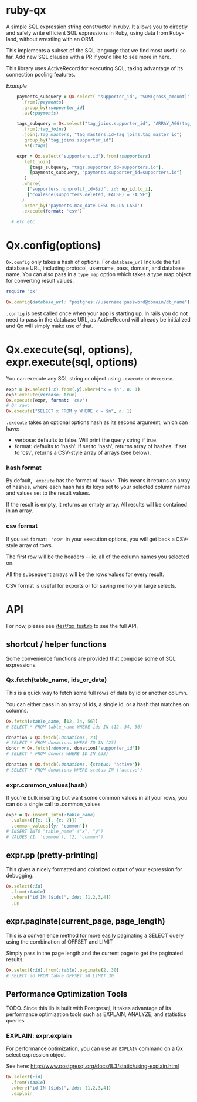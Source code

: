 
# ruby-qx

A simple SQL expression string constructor in ruby. It allows you to directly and safely write efficient SQL expressions in Ruby, using data from Ruby-land, without wrestling with an ORM.

This implements a subset of the SQL language that we find most useful so far. Add new SQL clauses with a PR if you'd like to see more in here.

This library uses ActiveRecord for executing SQL, taking advantage of its connection pooling features.

_*Example*_

```rb
    payments_subquery = Qx.select( "supporter_id", "SUM(gross_amount)", "MAX(date) AS max_date", "MIN(date) AS min_date", "COUNT(*) AS count")
      .from(:payments)
      .group_by(:supporter_id)
      .as(:payments)

    tags_subquery = Qx.select("tag_joins.supporter_id", "ARRAY_AGG(tag_masters.id) AS ids", "ARRAY_AGG(tag_masters.name::text) AS names")
      .from(:tag_joins)
      .join(:tag_masters, "tag_masters.id=tag_joins.tag_master_id")
      .group_by("tag_joins.supporter_id")
      .as(:tags)

    expr = Qx.select('supporters.id').from(:supporters)
      .left_join(
         [tags_subquery, "tags.supporter_id=supporters.id"],
         [payments_subquery, "payments.supporter_id=supporters.id"]
       )
      .where(
        ["supporters.nonprofit_id=$id", id: np_id.to_i],
        ["coalesce(supporters.deleted, FALSE) = FALSE"]
      )
      .order_by('payments.max_date DESC NULLS LAST')
      .execute(format: 'csv')
      
  # etc etc
```

# Qx.config(options)

`Qx.config` only takes a hash of options. For `database_url` Include the full database URL, including protocol, username, pass, domain, and database name. You can also pass in a `type_map` option which takes a type map object for converting result values.

```rb
require 'qx'

Qx.config(database_url: "postgres://username:password@domain/db_name")
```

`.config` is best called once when your app is starting up. In rails you do not need to pass in the database URL, as ActiveRecord will already be initialized and Qx will simply make use of that.

# Qx.execute(sql, options), expr.execute(sql, options)

You can execute any SQL string or object using `.execute` or `#execute`.

```rb
expr = Qx.select(:x).from(:y).where("x = $n", n: 1)
expr.execute(verbose: true)
Qx.execute(expr, format: 'csv')
# Or raw:
Qx.execute("SELECT x FROM y WHERE x = $n", n: 1)
```

`.execute` takes an optional options hash as its second argument, which can have:

* verbose: defaults to false. Will print the query string if true.
* format: defaults to 'hash'. If set to 'hash', returns array of hashes. If set to 'csv', returns a CSV-style array of arrays (see below).

### hash format

By default, `.execute` has the format of `'hash'`. This means it returns an array of hashes, where each hash has its keys set to your selected column names and values set to the result values.

If the result is empty, it returns an empty array. All results will be contained in an array.

### csv format

If you set `format: 'csv'` in your execution options, you will get back a CSV-style array of rows.

The first row will be the headers -- ie. all of the column names you selected on.

All the subsequent arrays will be the rows values for every result.

CSV format is useful for exports or for saving memory in large selects.


# API

For now, please see [/test/qx_test.rb](/test/qx_test.rb) to see the full API. 

## shortcut / helper functions

Some convenience functions are provided that compose some of SQL expressions.

### Qx.fetch(table_name, ids_or_data)

This is a quick way to fetch some full rows of data by id or another column.

You can either pass in an array of ids, a single id, or a hash that matches on columns.

```rb
Qx.fetch(:table_name, [12, 34, 56])
# SELECT * FROM table_name WHERE ids IN (12, 34, 56)

donation = Qx.fetch(:donations, 23)
# SELECT * FROM donations WHERE ID IN (23)
donor = Qx.fetch(:donors, donation['supporter_id'])
# SELECT * FROM donors WHERE ID IN (33)

donation = Qx.fetch(:donations, {status: 'active'})
# SELECT * FROM donations WHERE status IN ('active')
```

### expr.common_values(hash)

If you're bulk inserting but want some common values in all your rows, you can do a single call to .common_values

```rb
expr = Qx.insert_into(:table_name)
  .values([{x: 1}, {x: 2}])
  .common_values({y: 'common'})
# INSERT INTO "table_name" ("x", "y")
# VALUES (1, 'common'), (2, 'common')
```

## expr.pp (pretty-printing)

This gives a nicely formatted and colorized output of your expression for debugging.

```rb
Qx.select(:id)
  .from(:table)
  .where("id IN ($ids)", ids: [1,2,3,4]) 
  .pp
```

## expr.paginate(current_page, page_length)

This is a convenience method for more easily paginating a SELECT query using the combination of OFFSET and LIMIT

Simply pass in the page length and the current page to get the paginated results.

```rb
Qx.select(:id).from(:table).paginate(2, 30)
# SELECT id FROM table OFFSET 30 LIMIT 30
```

## Performance Optimization Tools

TODO. Since this lib is built with Postgresql, it takes advantage of its performance optimization tools such as EXPLAIN, ANALYZE, and statistics queries.

### EXPLAIN: expr.explain

For performance optimization, you can use an `EXPLAIN` command on a Qx select expression object.

See here: http://www.postgresql.org/docs/8.3/static/using-explain.html

```rb
Qx.select(:id)
  .from(:table)
  .where("id IN ($ids)", ids: [1,2,3,4]) 
  .explain
```




